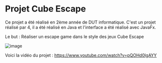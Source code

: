 # Projet Cube Escape

Ce projet a été réalisé en 2ème année de DUT informatique. C'est un projet réalisé par 4, il a été réalisé en Java et l'interface a été réalisé avec JavaFx.

Le but : Réaliser un escape game dans le style des jeux Cube Escape

![image](https://github.com/LeaSerrano/ProjetCubeEscape/assets/113998552/86788f4d-3720-40a0-8e32-c8ee5157e437)

Voici la vidéo du projet : https://www.youtube.com/watch?v=pQOHd0lgAYY
